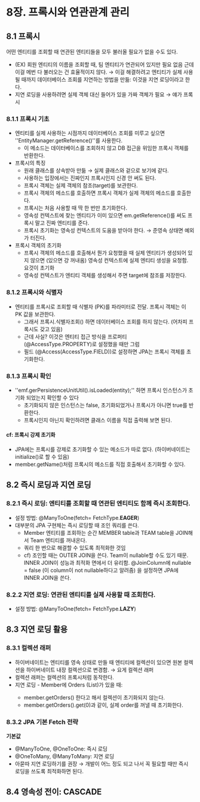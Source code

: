 # 8장. 프록시와 연관관계 관리

## 8.1 프록시 
어떤 엔티티를 조회할 때 연관된 엔티티들을 모두 불러올 필요가 없을 수도 있다. 
- (EX) 회원 엔티티의 이름을 조회할 때, 팀 엔티티가 연관되어 있지만 필요 없음 
근데 이걸 메번 다 불러오는 건 효율적이지 않다.
→ 이걸 해결하려고 엔티티가 실제 사용될 때까지 데이터베이스 조회를 지연하는 방법을 만듦: 이것을 지연 로딩이라고 한다. 
- 지연 로딩을 사용하려면 실제 객체 대신 들어가 있을 가짜 객체가 필요 → 얘가 프록시 

### 8.1.1 프록시 기초
- 엔티티를 실제 사용하는 시점까지 데이터베이스 조회를 미루고 싶으면 ''EntityManager.getReference()''를 사용한다. 
  - 이 메소드는 데이터베이스를 조회하지 않고 DB 접근을 위임한 프록시 객체를 반환한다.
- 프록시의 특징
  - 원래 클래스를 상속받아 만듦 → 실제 클래스와 겉으로 보기에 같다.
  - 사용하는 입장에서는 진짜인지 프록시인지 신경 안 써도 된다.
  - 프록시 객체는 실제 객체의 참조(target)를 보관한다. 
  - 프록시 객체의 메소드를 호출하면 프록시 객체가 실제 객체의 메소드를 호출한다.
  - 프록시는 처음 사용할 때 딱 한 번만 초기화한다.
  - 영속성 컨텍스트에 찾는 엔티티가 이미 있으면 em.getReference()를 써도 프록시 말고 진짜 엔티티를 준다.
  - 프록시 초기화는 영속성 컨텍스트의 도움을 받아야 한다. → 준영속 상태면 예외가 터진다. 
- 프록시 객체의 초기화 
  - 프록시 객체의 메소드를 호출해서 뭔가 요청했을 때 실제 엔티티가 생성되어 있지 않으면 (있으면 걍 꺼내옴) 영속성 컨텍스트에 실제 엔티티 생성을 요청함. 요것이 초기화 
  - 영속성 컨텍스트가 엔티티 객체를 생성해서 주면 target에 참조를 저장한다.

### 8.1.2 프록시와 식별자 
- 엔티티를 프록시로 조회할 때 식별자 (PK)를 파라미터로 전달. 프록시 객체는 이 PK 값을 보관한다.
  - 그래서 프록시.식별자조회() 하면 데이터베이스 조회를 하지 않는다. (어차피 프록시도 갖고 있음)
  - 근데 사실? 이것은 엔티티 접근 방식을 프로퍼티 (@AccessType.PROPERTY)로 설정했을 때만 그럼
  - 필드 (@Access(AccessType.FIELD))로 설정하면 JPA는 프록시 객체를 초기화한다.

### 8.1.3 프록시 확인 
- ''emf.gerPersistenceUnitUtil().isLoaded(entity);'' 하면 프록시 인스턴스가 초기화 되었는지 확인할 수 있다 
  - 초기화되지 않은 인스턴스는 false, 초기화되었거나 프록시가 아니면 true를 반환한다.
  - 프록시인지 아닌지 확인하려면 클래스 이름을 직접 출력해 보면 된다.

#### cf: 프록시 강제 초기화
- JPA에는 프록시를 강제로 초기화할 수 있는 메소드가 따로 없다. (하이버네이트는 initialize()로 할 수 있음)
- member.getName()처럼 프록시의 메소드를 직접 호출해서 초기화할 수 있다.

## 8.2 즉시 로딩과 지연 로딩 
### 8.2.1 즉시 로딩: 엔티티를 조회할 때 연관된 엔티티도 함께 즉시 조회한다.
- 설정 방법: @ManyToOne(fetch= FetchType.**EAGER**)
- 대부분의 JPA 구현체는 즉시 로딩할 때 조인 쿼리를 쓴다. 
  - Member 엔티티를 조회하는 순간 MEMBER table과 TEAM table을 JOIN해서 Team 엔티티를 꺼내온다.
  - 쿼리 한 번으로 해결할 수 있도록 최적화한 것임
  - cf) 조인할 때는 OUTER JOIN을 쓴다. Team이 nullable할 수도 있기 때문. INNER JOIN이 성능과 최적화 면에서 더 유리함. @JoinColumn에 nullable = false (이 column이 not nullable하다고 알려줌) 을 설정하면 JPA에 INNER JOIN을 쓴다. 

### 8.2.2 지연 로딩: 연관된 엔티티를 실제 사용할 때 조회한다.
- 설정 방법: @ManyToOne(fetch= FetchType.**LAZY**)

## 8.3 지연 로딩 활용
### 8.3.1 컬렉션 래퍼 
- 하이버네이트는 엔티티를 영속 상태로 만들 때 엔티티에 컬렉션이 있으면 원본 컬렉션을 하이버네이트 내장 컬렉션으로 변경함. → 요게 컬렉션 래퍼 
- 컬렉션 래퍼는 컬렉션의 프록시처럼 동작한다.
- 지연 로딩 - Member에 Orders (List<Order>)가 있을 때:
  - member.getOrders() 한다고 해서 컬렉션이 초기화되지 않는다.
  - member.getOrders().get(0)과 같이, 실제 order를 꺼낼 때 초기화한다.

### 8.3.2 JPA 기본 Fetch 전략 
**기본값** 
- @ManyToOne, @OneToOne: 즉시 로딩
- @OneToMany, @ManyToMany: 지연 로딩 
- 아묻따 지연 로딩하기를 권장 → 개발이 어느 정도 되고 나서 꼭 필요할 때만 즉시 로딩을 쓰도록 최적화하면 된다. 

## 8.4 영속성 전이: CASCADE 
